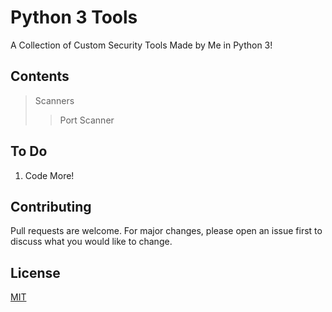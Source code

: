 # Python 3 Tools #

A Collection of Custom Security Tools Made by Me in Python 3!

## Contents ##
> Scanners
>> Port Scanner

## To Do ## 

1. Code More!

## Contributing ## 

Pull requests are welcome. For major changes, please open an issue first to discuss what you would like to change.

## License ## 

[MIT](https://choosealicense.com/licenses/mit/)
